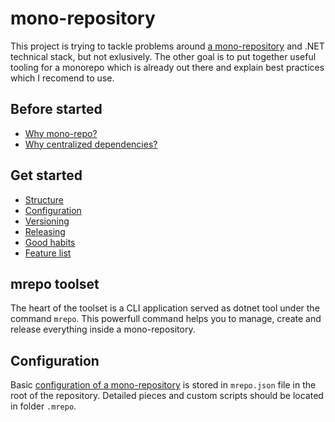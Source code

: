 # mono-repository

This project is trying to tackle problems around [a mono-repository](https://en.wikipedia.org/wiki/Monorepo) and .NET technical stack, but not exlusively. The other goal is to put together useful tooling for a monorepo which is already out there and explain best practices which I recomend to use.

## Before started

- [Why mono-repo?](why-monorepo.md)
- [Why centralized dependencies?](why-centralized-dependencies.md)

## Get started

- [Structure](structure.md)
- [Configuration](mrepo-json.md)
- [Versioning](versioning.md)
- [Releasing](releasing.md)
- [Good habits](good-habits.md)
- [Feature list](features.md)

## mrepo toolset

The heart of the toolset is a CLI application served as dotnet tool under the command `mrepo`. This powerfull command helps you to manage, create and release everything inside a mono-repository.

## Configuration

Basic [configuration of a mono-repository](mrepo-json.md) is stored in `mrepo.json` file in the root of the repository. Detailed pieces and custom scripts should be located in folder `.mrepo`.
